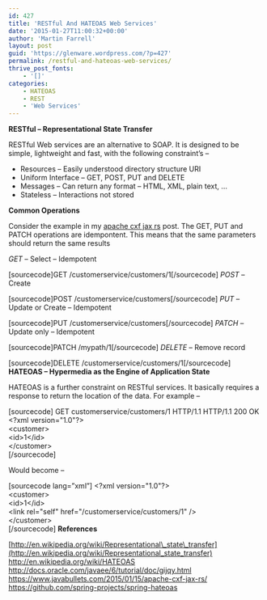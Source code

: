 ```yaml
---
id: 427
title: 'RESTful And HATEOAS Web Services'
date: '2015-01-27T11:00:32+00:00'
author: 'Martin Farrell'
layout: post
guid: 'https://glenware.wordpress.com/?p=427'
permalink: /restful-and-hateoas-web-services/
thrive_post_fonts:
    - '[]'
categories:
    - HATEOAS
    - REST
    - 'Web Services'
---
```


**RESTful – Representational State Transfer**

RESTful Web services are an alternative to SOAP. It is designed to be simple, lightweight and fast, with the following constraint’s –

- Resources – Easily understood directory structure URI
- Uniform Interface – GET, POST, PUT and DELETE
- Messages – Can return any format – HTML, XML, plain text, …
- Stateless – Interactions not stored

**Common Operations**

Consider the example in my [apache cxf jax rs](https://www.javabullets.com/2015/01/15/apache-cxf-jax-rs/) post. The GET, PUT and PATCH operations are idempontent. This means that the same parameters should return the same results

*GET* – Select – Idempotent

\[sourcecode\]GET /customerservice/customers/1\[/sourcecode\] *POST* – Create

\[sourcecode\]POST /customerservice/customers\[/sourcecode\] *PUT* – Update or Create – Idempotent

\[sourcecode\]PUT /customerservice/customers\[/sourcecode\] *PATCH* – Update only – Idempotent

\[sourcecode\]PATCH /mypath/1\[/sourcecode\] *DELETE* – Remove record

\[sourcecode\]DELETE /customerservice/customers/1\[/sourcecode\] **HATEOAS – Hypermedia as the Engine of Application State**

HATEOAS is a further constraint on RESTful services. It basically requires a response to return the location of the data. For example –

\[sourcecode\] GET customerservice/customers/1 HTTP/1.1 HTTP/1.1 200 OK &lt;?xml version="1.0"?&gt;  
&lt;customer&gt;  
 &lt;id&gt;1&lt;/id&gt;  
&lt;/customer&gt;  
\[/sourcecode\]

Would become –

\[sourcecode lang=”xml”\] &lt;?xml version="1.0"?&gt;  
&lt;customer&gt;  
 &lt;id&gt;1&lt;/id&gt;  
 &lt;link rel="self" href="/customerservice/customers/1" /&gt;  
&lt;/customer&gt;  
\[/sourcecode\] **References**

[http://en.wikipedia.org/wiki/Representational\_state\_transfer](http://en.wikipedia.org/wiki/Representational_state_transfer)  
<http://en.wikipedia.org/wiki/HATEOAS>  
<http://docs.oracle.com/javaee/6/tutorial/doc/gijqy.html>  
<https://www.javabullets.com/2015/01/15/apache-cxf-jax-rs/>  
<https://github.com/spring-projects/spring-hateoas>